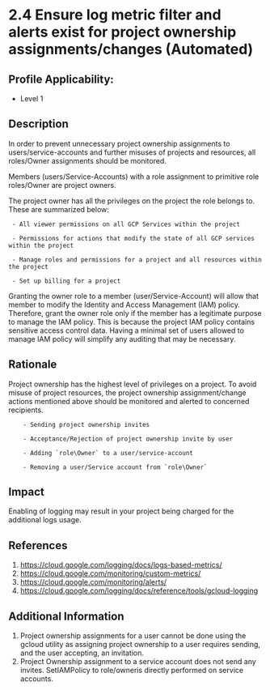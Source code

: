 # 2.4 Ensure log metric filter and alerts exist for project ownership assignments/changes (Automated)

## Profile Applicability:

- Level 1

## Description

In order to prevent unnecessary project ownership assignments to users/service-accounts and further misuses of projects and resources, all roles/Owner assignments should be monitored.  

Members (users/Service-Accounts) with a role assignment to primitive role roles/Owner are project owners.  

The project owner has all the privileges on the project the role belongs to. These are summarized below: 

```
 - All viewer permissions on all GCP Services within the project 
 
 - Permissions for actions that modify the state of all GCP services within the project 
 
 - Manage roles and permissions for a project and all resources within the project 
 
 - Set up billing for a project
```
Granting the owner role to a member (user/Service-Account) will allow that member to modify the Identity and Access Management (IAM) policy. Therefore, grant the owner role only if the member has a legitimate purpose to manage the IAM policy. This is because the project IAM policy contains sensitive access control data. Having a minimal set of users allowed to manage IAM policy will simplify any auditing that may be necessary.

## Rationale

Project ownership has the highest level of privileges on a project. To avoid misuse of project resources, the project ownership assignment/change actions mentioned above should be monitored and alerted to concerned recipients.  
```
    - Sending project ownership invites 
    
    - Acceptance/Rejection of project ownership invite by user 
    
    - Adding `role\Owner` to a user/service-account 
    
    - Removing a user/Service account from `role\Owner`
```


## Impact

Enabling of logging may result in your project being charged for the additional logs usage.

## References

1. https://cloud.google.com/logging/docs/logs-based-metrics/
2. https://cloud.google.com/monitoring/custom-metrics/
3. https://cloud.google.com/monitoring/alerts/
4. https://cloud.google.com/logging/docs/reference/tools/gcloud-logging

## Additional Information

1. Project ownership assignments for a user cannot be done using the gcloud utility as assigning project ownership to a user requires sending, and the user accepting, an invitation.  
2. Project Ownership assignment to a service account does not send any invites. SetIAMPolicy to role/owneris directly performed on service accounts.